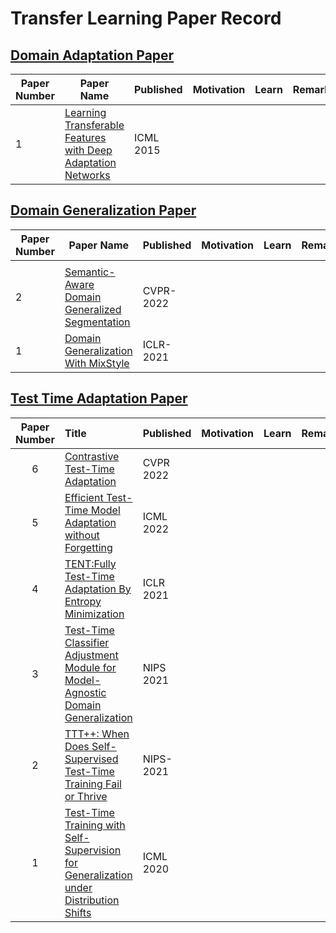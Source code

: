 # Transfer Learning Paper Record

## [Domain Adaptation Paper](https://github.com/XiN0919/Transfer-Learning-Paper/tree/main/Domain%20Adaptation)

| Paper Number | Paper Name| Published | Motivation | Learn | Remark |
| --- | --- | --- | --- | --- | --- |
| 1 | [Learning Transferable Features with Deep Adaptation Networks](https://arxiv.org/pdf/1502.02791.pdf) | ICML 2015 |  |  |  |


## [Domain Generalization Paper](https://github.com/XiN0919/Transfer-Learning-Paper/tree/main/Domain%20Generalization)

| Paper Number | Paper Name| Published | Motivation | Learn | Remark |
| ---|--- | --- | --- | --- | --- |
|   | |  |  |  |  |
| 2 | [Semantic-Aware Domain Generalized Segmentation](https://ieeexplore.ieee.org/document/9879987/) | CVPR-2022 |  |  |  |
| 1 | [Domain Generalization With MixStyle](https://openreview.net/forum?id=6xHJ37MVxxp) | ICLR-2021 |  |  |  |

## [Test Time Adaptation Paper](https://github.com/XiN0919/Transfer-Learning-Paper/tree/main/Test%20Time%20Adaptation)

| Paper Number | Title| Published | Motivation | Learn | Remark |
| :---:| :--- | :--- | :--- | --- | --- |
| 6|[Contrastive Test-Time Adaptation](https://ieeexplore.ieee.org/document/9880363/) | CVPR 2022 |  |  |  |
| 5|[Efficient Test-Time Model Adaptation without Forgetting](https://proceedings.mlr.press/v162/niu22a.html) | ICML 2022 |  |  |  |
| 4|[TENT:Fully Test-Time Adaptation By Entropy Minimization](https://openreview.net/forum?id=uXl3bZLkr3c) | ICLR 2021 |  |  |  |
| 3|[Test-Time Classifier Adjustment Module for Model-Agnostic Domain Generalization](https://proceedings.neurips.cc/paper/2021/hash/1415fe9fea0fa1e45dddcff5682239a0-Abstract.html) | NIPS 2021 |  |  |  |
| 2|[TTT++: When Does Self-Supervised Test-Time Training Fail or Thrive](https://proceedings.neurips.cc/paper/2021/hash/b618c3210e934362ac261db280128c22-Abstract.html) | NIPS-2021 |  |  |  |
| 1|[Test-Time Training with Self-Supervision for Generalization under Distribution Shifts](http://proceedings.mlr.press/v119/sun20b.html) | ICML 2020 |  |  |  |
